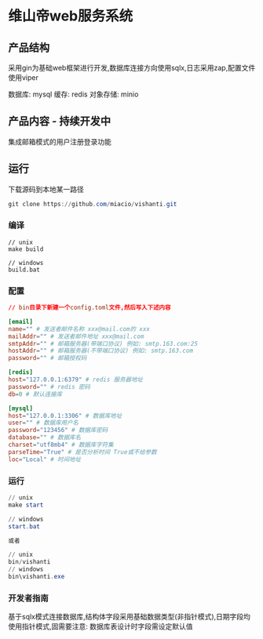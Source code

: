 # 维山帝web服务系统
## 产品结构
采用gin为基础web框架进行开发,数据库连接方向使用sqlx,日志采用zap,配置文件使用viper

数据库: mysql
缓存: redis
对象存储: minio

## 产品内容 - 持续开发中
集成邮箱模式的用户注册登录功能


## 运行
下载源码到本地某一路径
``` powershell
git clone https://github.com/miacio/vishanti.git
```

### 编译
```
// unix
make build

// windows
build.bat
```

### 配置
``` toml
// bin目录下新建一个config.toml文件,然后写入下述内容

[email]
name="" # 发送者邮件名称 xxx@mail.com的 xxx
mailAddr="" # 发送者邮件地址 xxx@mail.com
smtpAddr="" # 邮箱服务器(带端口协议) 例如: smtp.163.com:25
hostAddr="" # 邮箱服务器(不带端口协议) 例如: smtp.163.com
password="" # 邮箱授权码

[redis]
host="127.0.0.1:6379" # redis 服务器地址
password="" # redis 密码
db=0 # 默认连接库

[mysql]
host="127.0.0.1:3306" # 数据库地址
user="" # 数据库用户名
password="123456" # 数据库密码
database="" # 数据库名
charset="utf8mb4" # 数据库字符集
parseTime="True" # 是否分析时间 True或不给参数
loc="Local" # 时间地址
```

### 运行
``` powershell
// unix
make start

// windows
start.bat

或者

// unix
bin/vishanti
// windows
bin\vishanti.exe
```

### 开发者指南
基于sqlx模式连接数据库,结构体字段采用基础数据类型(非指针模式),日期字段均使用指针模式,固需要注意:
数据库表设计时字段需设定默认值
